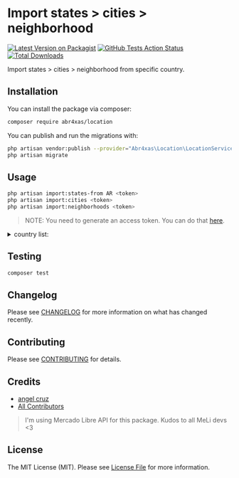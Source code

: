 # Import states > cities > neighborhood

[![Latest Version on Packagist](https://img.shields.io/packagist/v/abr4xas/location.svg?style=flat-square)](https://packagist.org/packages/abr4xas/location)
[![GitHub Tests Action Status](https://github.com/abr4xas/location/workflows/Tests/badge.svg?style=flat-square)](https://github.com/abr4xas/location/actions?query=workflow%3Arun-tests+branch%3Amaster)
[![Total Downloads](https://img.shields.io/packagist/dt/abr4xas/location.svg?style=flat-square)](https://packagist.org/packages/abr4xas/location)


Import states > cities > neighborhood from specific country.


## Installation

You can install the package via composer:

```bash
composer require abr4xas/location
```

You can publish and run the migrations with:

```bash
php artisan vendor:publish --provider="Abr4xas\Location\LocationServiceProvider" --tag="location-migrations"
php artisan migrate
```
## Usage

``` bash
php artisan import:states-from AR <token>
php artisan import:cities <token>
php artisan import:neighborhoods <token>
```

> NOTE: You need to generate an access token. You can do that <a href="https://meli.tepuilabs.dev/" target="_blank">here</a>.

<details>
    <summary>country list:</summary>

```
country: AR,
name: Argentina,
country: BO,
name: Bolivia,
country: BR,
name: Brasil,
country: CL,
name: Chile,
country: CN,
name: China,
country: CO,
name: Colombia,
country: CR,
name: Costa Rica,
country: CBT,
name: Cross Border Trade,
country: EC,
name: Ecuador,
country: SV,
name: El Salvador,
country: GT,
name: Guatemala,
country: HN,
name: Honduras,
country: MX,
name: Mexico,
country: NI,
name: Nicaragua,
country: PA,
name: Panamá,
country: PY,
name: Paraguay,
country: PE,
name: Peru,
country: PT,
name: Portugal,
country: PR,
name: Puerto Rico,
country: GB,
name: Reino Unido,
country: DO,
name: República Dominicana,
country: UY,
name: Uruguay,
country: VE,
name: Venezuela,
```

</details>



## Testing

``` bash
composer test
```

## Changelog

Please see [CHANGELOG](CHANGELOG.md) for more information on what has changed recently.

## Contributing

Please see [CONTRIBUTING](.github/CONTRIBUTING.md) for details.

## Credits

- [angel cruz](https://github.com/abr4xas)
- [All Contributors](../../contributors)

> I'm using Mercado Libre API for this package. Kudos to all MeLi devs <3

## License

The MIT License (MIT). Please see [License File](LICENSE.md) for more information.

